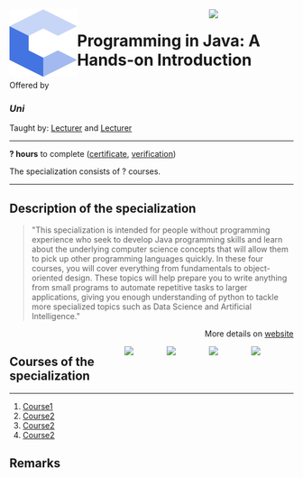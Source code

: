 <a href="spec_homepage">
  <img src="/img/spec_logo" width="150" align="right">
</a>

<img src="/img/Codio_logo.svg" width="120" height="120" align="left">

# Programming in Java: A Hands-on Introduction

Offered by 
### *Uni*

Taught by: [Lecturer](lecturer_link) and [Lecturer](lecturer_link)

---

**? hours** to complete ([certificate](./Certificate/cert.pdf), [verification](verification_link))

The specialization consists of ? courses. 

---

## Description of the specialization

>"This specialization is intended for people without programming experience who seek to develop Java programming skills and learn about the underlying computer science concepts that will allow them to pick up other programming languages quickly. In these four courses, you will cover everything from fundamentals to object-oriented design. These topics will help prepare you to write anything from small programs to automate repetitive tasks to larger applications, giving you enough understanding of python to tackle more specialized topics such as Data Science and Artificial Intelligence."

<p align="right">More details on <a href="spec_homepage">website</a></p>

<a href="course4_homepage">
  <img src="/img/course4_logo" width="75" align="right">
</a>
<a href="course3_homepage">
  <img src="/img/course3_logo" width="75" align="right">
</a>
<a href="course2_homepage">
  <img src="/img/course2_logo" width="75" align="right">
</a>
<a href="course1_homepage">
  <img src="/img/course1_logo" width="75" align="right">
</a>

## Courses of the specialization

---

1. [Course1](./course1_folder)
2. [Course2](./course2_folder)
3. [Course2](./course3_folder)
4. [Course2](./course4_folder)

## Remarks
